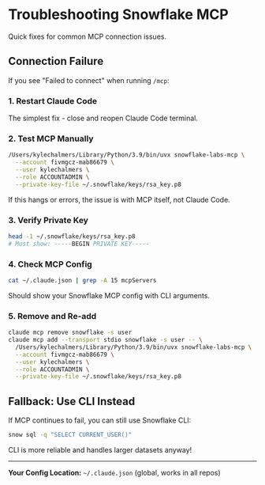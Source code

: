 # Troubleshooting Snowflake MCP

Quick fixes for common MCP connection issues.

## Connection Failure

If you see "Failed to connect" when running `/mcp`:

### 1. Restart Claude Code
The simplest fix - close and reopen Claude Code terminal.

### 2. Test MCP Manually
```bash
/Users/kylechalmers/Library/Python/3.9/bin/uvx snowflake-labs-mcp \
  --account fivmgcz-mab86679 \
  --user kylechalmers \
  --role ACCOUNTADMIN \
  --private-key-file ~/.snowflake/keys/rsa_key.p8
```

If this hangs or errors, the issue is with MCP itself, not Claude Code.

### 3. Verify Private Key
```bash
head -1 ~/.snowflake/keys/rsa_key.p8
# Must show: -----BEGIN PRIVATE KEY-----
```

### 4. Check MCP Config
```bash
cat ~/.claude.json | grep -A 15 mcpServers
```

Should show your Snowflake MCP config with CLI arguments.

### 5. Remove and Re-add
```bash
claude mcp remove snowflake -s user
claude mcp add --transport stdio snowflake -s user -- \
  /Users/kylechalmers/Library/Python/3.9/bin/uvx snowflake-labs-mcp \
  --account fivmgcz-mab86679 \
  --user kylechalmers \
  --role ACCOUNTADMIN \
  --private-key-file ~/.snowflake/keys/rsa_key.p8
```

## Fallback: Use CLI Instead

If MCP continues to fail, you can still use Snowflake CLI:

```bash
snow sql -q "SELECT CURRENT_USER()"
```

CLI is more reliable and handles larger datasets anyway!

---

**Your Config Location:** `~/.claude.json` (global, works in all repos)
